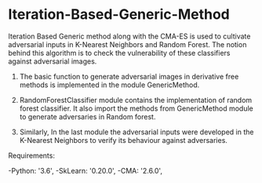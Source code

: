 # Iteration-Based-Generic-Method

Iteration Based Generic method along with the CMA-ES is used to cultivate adversarial inputs in K-Nearest Neighbors and Random Forest. The notion behind this algorithm is to check the vulnerability of these classifiers against adversarial images.


1. The basic function to generate adversarial images in derivative free methods is implemented in the module GenericMethod.

2. RandomForestClassifier module contains the implementation of random forest classifier. It also import the methods from GenericMethod        module to generate adversaries in Random forest. 

3. Similarly, In the last module the adversarial inputs were developed in the K-Nearest Neighbors to verify its behaviour against              adversaries. 
    
Requirements:

-Python: '3.6',
-SkLearn: '0.20.0',
-CMA: '2.6.0',


